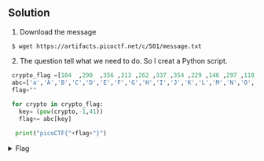 ## Solution
  1. Download the message
   ```
    $ wget https://artifacts.picoctf.net/c/501/message.txt
   ```
  2. The question tell what we need to do. So I creat a Python script.
   ```py
    crypto_flag =[104  ,290  ,356 ,313 ,262 ,337 ,354 ,229 ,146 ,297 ,118, 373 ,221 ,359 ,338 ,321,288 ,79 ,214 ,277 ,131 ,190 ,377]
    abc=['a','A','B','C','D','E','F','G','H','I','J','K','L','M','N','O','P','Q','R','S','T','U','V','W','X','Y','Z','0','1','2','3','4','5','6','7','8','9','_']
    flag=""
      
    for crypto in crypto_flag:
      key= (pow(crypto,-1,41))
      flag+= abc[key]

     print("picoCTF{"+flag+"}")
   ```
  <details>
       <summary> Flag </summary>
  
         picoCTF{1NV3R53LY_H4RD_8A05D939}
  
  </details>

